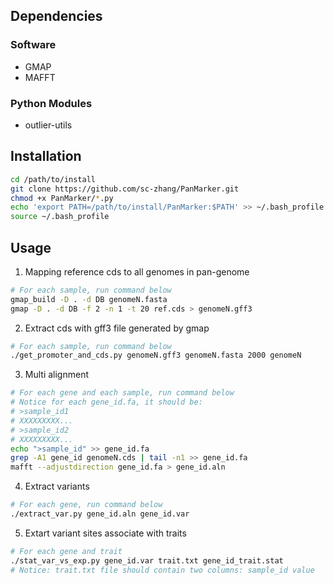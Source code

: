 ## Dependencies
### Software
 - GMAP
 - MAFFT
### Python Modules
 - outlier-utils

## Installation
```bash
cd /path/to/install
git clone https://github.com/sc-zhang/PanMarker.git
chmod +x PanMarker/*.py
echo 'export PATH=/path/to/install/PanMarker:$PATH' >> ~/.bash_profile
source ~/.bash_profile
```

## Usage
1. Mapping reference cds to all genomes in pan-genome
```bash
# For each sample, run command below
gmap_build -D . -d DB genomeN.fasta
gmap -D . -d DB -f 2 -n 1 -t 20 ref.cds > genomeN.gff3
```

2. Extract cds with gff3 file generated by gmap
```bash
# For each sample, run command below
./get_promoter_and_cds.py genomeN.gff3 genomeN.fasta 2000 genomeN
```

3. Multi alignment
```bash
# For each gene and each sample, run command below
# Notice for each gene_id.fa, it should be:
# >sample_id1
# XXXXXXXXX...
# >sample_id2
# XXXXXXXXX...
echo ">sample_id" >> gene_id.fa
grep -A1 gene_id genomeN.cds | tail -n1 >> gene_id.fa
mafft --adjustdirection gene_id.fa > gene_id.aln
```

4. Extract variants
```bash
# For each gene, run command below
./extract_var.py gene_id.aln gene_id.var
```

5. Extart variant sites associate with traits
```bash
# For each gene and trait
./stat_var_vs_exp.py gene_id.var trait.txt gene_id_trait.stat
# Notice: trait.txt file should contain two columns: sample_id value
```